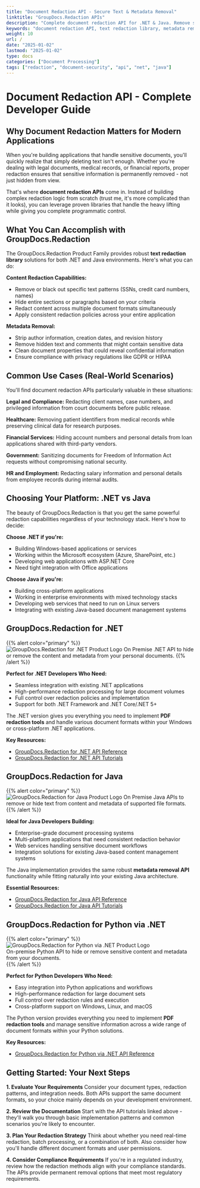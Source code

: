 ```yaml
---
title: "Document Redaction API - Secure Text & Metadata Removal"
linktitle: "GroupDocs.Redaction APIs"
description: "Complete document redaction API for .NET & Java. Remove sensitive text, hide content, and strip metadata from PDFs, Word docs, and more with secure redaction libraries."
keywords: "document redaction API, text redaction library, metadata removal API, PDF redaction tool, remove sensitive data from documents API"
weight: 10
url: /
date: "2025-01-02"
lastmod: "2025-01-02"
type: docs
categories: ["Document Processing"]
tags: ["redaction", "document-security", "api", "net", "java"]
---
```


# Document Redaction API - Complete Developer Guide

## Why Document Redaction Matters for Modern Applications

When you're building applications that handle sensitive documents, you'll quickly realize that simply deleting text isn't enough. Whether you're dealing with legal documents, medical records, or financial reports, proper redaction ensures that sensitive information is permanently removed - not just hidden from view.

That's where **document redaction APIs** come in. Instead of building complex redaction logic from scratch (trust me, it's more complicated than it looks), you can leverage proven libraries that handle the heavy lifting while giving you complete programmatic control.

## What You Can Accomplish with GroupDocs.Redaction

The GroupDocs.Redaction Product Family provides robust **text redaction library** solutions for both .NET and Java environments. Here's what you can do:

**Content Redaction Capabilities:**
- Remove or black out specific text patterns (SSNs, credit card numbers, names)
- Hide entire sections or paragraphs based on your criteria
- Redact content across multiple document formats simultaneously
- Apply consistent redaction policies across your entire application

**Metadata Removal:**
- Strip author information, creation dates, and revision history
- Remove hidden text and comments that might contain sensitive data
- Clean document properties that could reveal confidential information
- Ensure compliance with privacy regulations like GDPR or HIPAA

## Common Use Cases (Real-World Scenarios)

You'll find document redaction APIs particularly valuable in these situations:

**Legal and Compliance:** Redacting client names, case numbers, and privileged information from court documents before public release.

**Healthcare:** Removing patient identifiers from medical records while preserving clinical data for research purposes.

**Financial Services:** Hiding account numbers and personal details from loan applications shared with third-party vendors.

**Government:** Sanitizing documents for Freedom of Information Act requests without compromising national security.

**HR and Employment:** Redacting salary information and personal details from employee records during internal audits.

## Choosing Your Platform: .NET vs Java

The beauty of GroupDocs.Redaction is that you get the same powerful redaction capabilities regardless of your technology stack. Here's how to decide:

**Choose .NET if you're:**
- Building Windows-based applications or services
- Working within the Microsoft ecosystem (Azure, SharePoint, etc.)
- Developing web applications with ASP.NET Core
- Need tight integration with Office applications

**Choose Java if you're:**
- Building cross-platform applications
- Working in enterprise environments with mixed technology stacks
- Developing web services that need to run on Linux servers
- Integrating with existing Java-based document management systems


## GroupDocs.Redaction for .NET

{{% alert color="primary" %}} 
![GroupDocs.Redaction for .NET Product Logo](gdocs_net.png)
On Premise .NET API to hide or remove the content and metadata from your personal documents.
{{% /alert %}} 

**Perfect for .NET Developers Who Need:**
- Seamless integration with existing .NET applications
- High-performance redaction processing for large document volumes
- Full control over redaction policies and implementation
- Support for both .NET Framework and .NET Core/.NET 5+

The .NET version gives you everything you need to implement **PDF redaction tools** and handle various document formats within your Windows or cross-platform .NET applications.

**Key Resources:**
- [GroupDocs.Redaction for .NET API Reference](/redaction/net/)
- [GroupDocs.Redaction for .NET API Tutorials](https://tutorials.groupdocs.com/redaction/net/)


## GroupDocs.Redaction for Java

{{% alert color="primary" %}}
![GroupDocs.Redaction for Java Product Logo](gdocs_java.png)
On Premise Java APIs to remove or hide text from content and metadata of supported file formats.
{{% /alert %}}

**Ideal for Java Developers Building:**
- Enterprise-grade document processing systems
- Multi-platform applications that need consistent redaction behavior
- Web services handling sensitive document workflows
- Integration solutions for existing Java-based content management systems

The Java implementation provides the same robust **metadata removal API** functionality while fitting naturally into your existing Java architecture.

**Essential Resources:**
- [GroupDocs.Redaction for Java API Reference](/redaction/java/)
- [GroupDocs.Redaction for Java API Tutorials](https://tutorials.groupdocs.com/redaction/java/)


## GroupDocs.Redaction for Python via .NET

{{% alert color="primary" %}}  
![GroupDocs.Redaction for Python via .NET Product Logo](gdocs_python.png)  
On-premise Python API to hide or remove sensitive content and metadata from your documents.  
{{% /alert %}}  

**Perfect for Python Developers Who Need:**  
- Easy integration into Python applications and workflows  
- High-performance redaction for large document sets  
- Full control over redaction rules and execution  
- Cross-platform support on Windows, Linux, and macOS  

The Python version provides everything you need to implement **PDF redaction tools** and manage sensitive information across a wide range of document formats within your Python solutions.  

**Key Resources:**  
- [GroupDocs.Redaction for Python via .NET API Reference](/redaction/python-net/)  

## Getting Started: Your Next Steps

**1. Evaluate Your Requirements**
Consider your document types, redaction patterns, and integration needs. Both APIs support the same document formats, so your choice mainly depends on your development environment.

**2. Review the Documentation**
Start with the API tutorials linked above - they'll walk you through basic implementation patterns and common scenarios you're likely to encounter.

**3. Plan Your Redaction Strategy**
Think about whether you need real-time redaction, batch processing, or a combination of both. Also consider how you'll handle different document formats and user permissions.

**4. Consider Compliance Requirements**
If you're in a regulated industry, review how the redaction methods align with your compliance standards. The APIs provide permanent removal options that meet most regulatory requirements.
